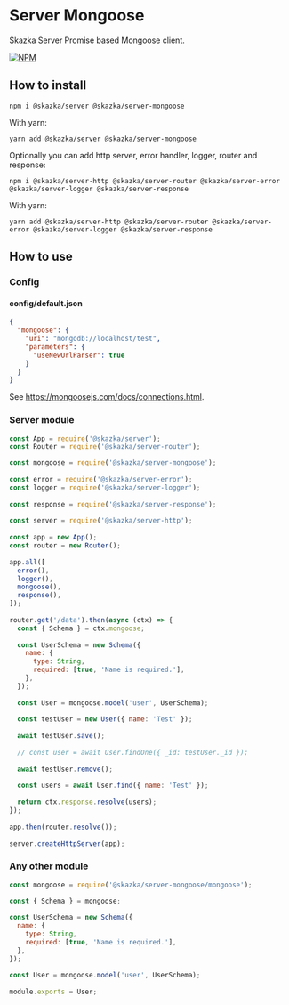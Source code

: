 # Server Mongoose

Skazka Server Promise based Mongoose client.

[![NPM](https://nodei.co/npm/@skazka/server-mongoose.png)](https://npmjs.org/package/@skazka/server-mongoose)

## How to install

    npm i @skazka/server @skazka/server-mongoose
    
With yarn:

    yarn add @skazka/server @skazka/server-mongoose
    
Optionally you can add http server, error handler, logger, router and response:

    npm i @skazka/server-http @skazka/server-router @skazka/server-error @skazka/server-logger @skazka/server-response
      
With yarn:

    yarn add @skazka/server-http @skazka/server-router @skazka/server-error @skazka/server-logger @skazka/server-response

## How to use

### Config

#### config/default.json

```json
{
  "mongoose": {
    "uri": "mongodb://localhost/test",
    "parameters": {
      "useNewUrlParser": true
    }
  }
}
```

See https://mongoosejs.com/docs/connections.html.

### Server module

```javascript
const App = require('@skazka/server');
const Router = require('@skazka/server-router');

const mongoose = require('@skazka/server-mongoose');
        
const error = require('@skazka/server-error');
const logger = require('@skazka/server-logger');
        
const response = require('@skazka/server-response');
        
const server = require('@skazka/server-http');
        
const app = new App();
const router = new Router();
        
app.all([
  error(),
  logger(),
  mongoose(),
  response(),
]);
    
router.get('/data').then(async (ctx) => {
  const { Schema } = ctx.mongoose;
          
  const UserSchema = new Schema({
    name: {
      type: String,
      required: [true, 'Name is required.'],
    },
  });
          
  const User = mongoose.model('user', UserSchema);
            
  const testUser = new User({ name: 'Test' });
          
  await testUser.save();
          
  // const user = await User.findOne({ _id: testUser._id });
          
  await testUser.remove();
  
  const users = await User.find({ name: 'Test' });
            
  return ctx.response.resolve(users); 
});
        
app.then(router.resolve());
        
server.createHttpServer(app);
```

### Any other module

```javascript
const mongoose = require('@skazka/server-mongoose/mongoose');

const { Schema } = mongoose;
    
const UserSchema = new Schema({
  name: {
    type: String,
    required: [true, 'Name is required.'],
  },
});
        
const User = mongoose.model('user', UserSchema);
    
module.exports = User;
```
